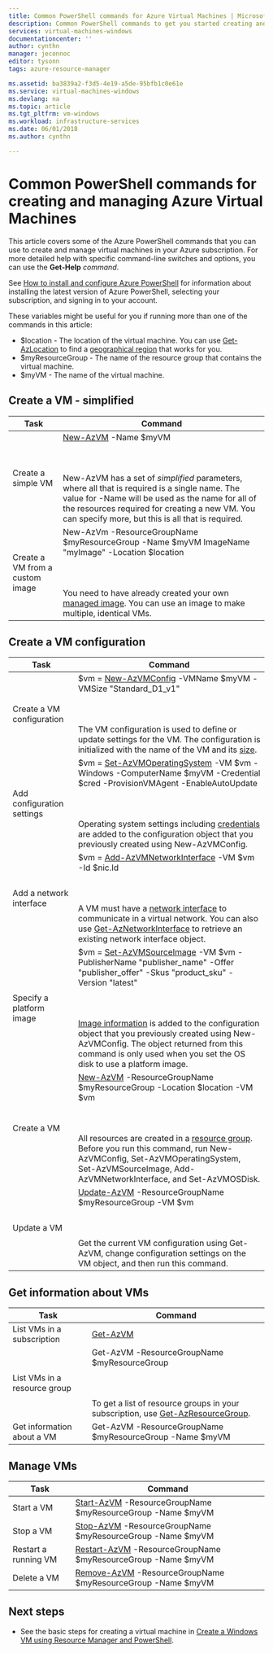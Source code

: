 ```yaml
---
title: Common PowerShell commands for Azure Virtual Machines | Microsoft Docs
description: Common PowerShell commands to get you started creating and managing your Windows VMs in Azure.
services: virtual-machines-windows
documentationcenter: ''
author: cynthn
manager: jeconnoc
editor: tysonn
tags: azure-resource-manager

ms.assetid: ba3839a2-f3d5-4e19-a5de-95bfb1c0e61e
ms.service: virtual-machines-windows
ms.devlang: na
ms.topic: article
ms.tgt_pltfrm: vm-windows
ms.workload: infrastructure-services
ms.date: 06/01/2018
ms.author: cynthn

---
```

# Common PowerShell commands for creating and managing Azure Virtual Machines

This article covers some of the Azure PowerShell commands that you can use to create and manage virtual machines in your Azure subscription.  For more detailed help with specific command-line switches and options, you can use the **Get-Help** *command*.

See [How to install and configure Azure PowerShell](/powershell/azure/overview) for information about installing the latest version of Azure PowerShell, selecting your subscription, and signing in to your account.

These variables might be useful for you if running more than one of the commands in this article:

- $location - The location of the virtual machine. You can use [Get-AzLocation](https://docs.microsoft.com/powershell/module/az.resources/get-azlocation) to find a [geographical region](https://azure.microsoft.com/regions/) that works for you.
- $myResourceGroup - The name of the resource group that contains the virtual machine.
- $myVM - The name of the virtual machine.

## Create a VM - simplified

| Task | Command |
| ---- | ------- |
| Create a simple VM | [New-AzVM](https://docs.microsoft.com/powershell/module/az.compute/new-azvm) -Name $myVM <BR></BR><BR></BR> New-AzVM has a set of *simplified* parameters, where all that is required is a single name. The value for -Name will be used as the name for all of the resources required for creating a new VM. You can specify more, but this is all that is required.|
| Create a VM from a custom image | New-AzVm -ResourceGroupName $myResourceGroup -Name $myVM ImageName "myImage" -Location $location  <BR></BR><BR></BR>You need to have already created your own [managed image](capture-image-resource.md). You can use an image to make multiple, identical VMs. |



## Create a VM configuration

| Task | Command |
| ---- | ------- |
| Create a VM configuration |$vm = [New-AzVMConfig](https://docs.microsoft.com/powershell/module/az.compute/new-azvmconfig) -VMName $myVM -VMSize "Standard_D1_v1"<BR></BR><BR></BR>The VM configuration is used to define or update settings for the VM. The configuration is initialized with the name of the VM and its [size](sizes.md?toc=%2fazure%2fvirtual-machines%2fwindows%2ftoc.json). |
| Add configuration settings |$vm = [Set-AzVMOperatingSystem](https://docs.microsoft.com/powershell/module/az.compute/set-azvmoperatingsystem) -VM $vm -Windows -ComputerName $myVM -Credential $cred -ProvisionVMAgent -EnableAutoUpdate<BR></BR><BR></BR>Operating system settings including [credentials](https://technet.microsoft.com/library/hh849815.aspx) are added to the configuration object that you previously created using New-AzVMConfig. |
| Add a network interface |$vm = [Add-AzVMNetworkInterface](https://docs.microsoft.com/powershell/module/az.compute/Add-AzVMNetworkInterface) -VM $vm -Id $nic.Id<BR></BR><BR></BR>A VM must have a [network interface](../virtual-machines-windows-ps-create.md?toc=%2fazure%2fvirtual-machines%2fwindows%2ftoc.json) to communicate in a virtual network. You can also use [Get-AzNetworkInterface](https://docs.microsoft.com/powershell/module/az.compute/add-azvmnetworkinterface) to retrieve an existing network interface object. |
| Specify a platform image |$vm = [Set-AzVMSourceImage](https://docs.microsoft.com/powershell/module/az.compute/set-azvmsourceimage) -VM $vm -PublisherName "publisher_name" -Offer "publisher_offer" -Skus "product_sku" -Version "latest"<BR></BR><BR></BR>[Image information](cli-ps-findimage.md?toc=%2fazure%2fvirtual-machines%2fwindows%2ftoc.json) is added to the configuration object that you previously created using New-AzVMConfig. The object returned from this command is only used when you set the OS disk to use a platform image. |
| Create a VM |[New-AzVM](https://docs.microsoft.com/powershell/module/az.compute/new-azvm) -ResourceGroupName $myResourceGroup -Location $location -VM $vm<BR></BR><BR></BR>All resources are created in a [resource group](../../azure-resource-manager/powershell-azure-resource-manager.md). Before you run this command, run New-AzVMConfig, Set-AzVMOperatingSystem, Set-AzVMSourceImage, Add-AzVMNetworkInterface, and Set-AzVMOSDisk. |
| Update a VM |[Update-AzVM](https://docs.microsoft.com/powershell/module/az.compute/update-azvm) -ResourceGroupName $myResourceGroup -VM $vm<BR></BR><BR></BR>Get the current VM configuration using Get-AzVM, change configuration settings on the VM object, and then run this command. |

## Get information about VMs

| Task | Command |
| ---- | ------- |
| List VMs in a subscription |[Get-AzVM](https://docs.microsoft.com/powershell/module/az.compute/get-azvm) |
| List VMs in a resource group |Get-AzVM -ResourceGroupName $myResourceGroup<BR></BR><BR></BR>To get a list of resource groups in your subscription, use [Get-AzResourceGroup](https://docs.microsoft.com/powershell/module/az.resources/get-azresourcegroup). |
| Get information about a VM |Get-AzVM -ResourceGroupName $myResourceGroup -Name $myVM |

## Manage VMs
| Task | Command |
| --- | --- |
| Start a VM |[Start-AzVM](https://docs.microsoft.com/powershell/module/az.compute/start-azvm) -ResourceGroupName $myResourceGroup -Name $myVM |
| Stop a VM |[Stop-AzVM](https://docs.microsoft.com/powershell/module/az.compute/stop-azvm) -ResourceGroupName $myResourceGroup -Name $myVM |
| Restart a running VM |[Restart-AzVM](https://docs.microsoft.com/powershell/module/az.compute/restart-azvm) -ResourceGroupName $myResourceGroup -Name $myVM |
| Delete a VM |[Remove-AzVM](https://docs.microsoft.com/powershell/module/az.compute/remove-azvm) -ResourceGroupName $myResourceGroup -Name $myVM |


## Next steps
* See the basic steps for creating a virtual machine in [Create a Windows VM using Resource Manager and PowerShell](../virtual-machines-windows-ps-create.md?toc=%2fazure%2fvirtual-machines%2fwindows%2ftoc.json).

